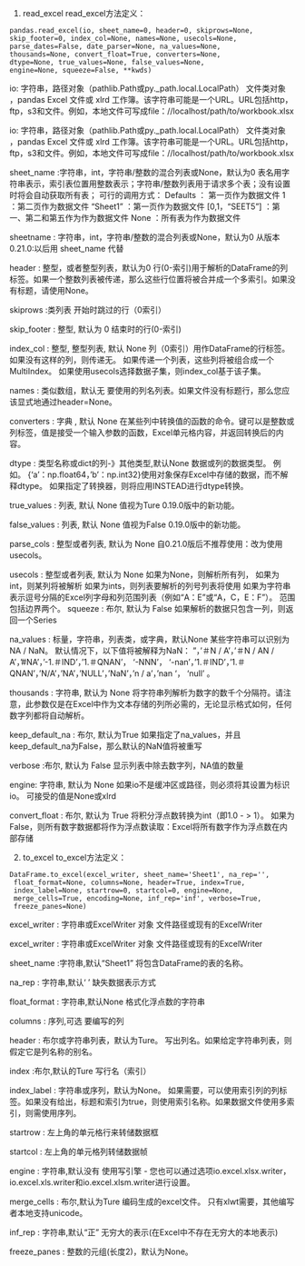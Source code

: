 1. read_excel
read_excel方法定义：

```
pandas.read_excel(io, sheet_name=0, header=0, skiprows=None, 
skip_footer=0, index_col=None, names=None, usecols=None, 
parse_dates=False, date_parser=None, na_values=None, 
thousands=None, convert_float=True, converters=None, 
dtype=None, true_values=None, false_values=None, 
engine=None, squeeze=False, **kwds)
```


io: 字符串，路径对象（pathlib.Path或py._path.local.LocalPath）
文件类对象 ，pandas Excel 文件或 xlrd 工作簿。该字符串可能是一个URL。URL包括http，ftp，s3和文件。例如，本地文件可写成file：//localhost/path/to/workbook.xlsx

io: 字符串，路径对象（pathlib.Path或py._path.local.LocalPath）
文件类对象 ，pandas Excel 文件或 xlrd 工作簿。该字符串可能是一个URL。URL包括http，ftp，s3和文件。例如，本地文件可写成file：//localhost/path/to/workbook.xlsx

sheet_name :字符串，int，字符串/整数的混合列表或None，默认为0
表名用字符串表示，索引表位置用整数表示；字符串/整数列表用于请求多个表；没有设置时将会自动获取所有表； 
可行的调用方式： 
Defaults ： 第一页作为数据文件 
1 ：第二页作为数据文件 
“Sheet1” ：第一页作为数据文件 
[0,1，“SEET5”] ：第一、第二和第五作为作为数据文件 
None ：所有表为作为数据文件

sheetname : 字符串，int，字符串/整数的混合列表或None，默认为0
从版本 0.21.0:以后用 sheet_name 代替

header : 整型，或者整型列表，默认为0
行(0-索引)用于解析的DataFrame的列标签。如果一个整数列表被传递，那么这些行位置将被合并成一个多索引。如果没有标题，请使用None。

skiprows :类列表
开始时跳过的行（0索引）

skip_footer : 整型, 默认为 0
结束时的行(0-索引)

index_col : 整型, 整型列表, 默认 None
列（0索引）用作DataFrame的行标签。 如果没有这样的列，则传递无。 如果传递一个列表，这些列将被组合成一个MultiIndex。 如果使用usecols选择数据子集，则index_col基于该子集。

names : 类似数组，默认无
要使用的列名列表。如果文件没有标题行，那么您应该显式地通过header=None。

converters : 字典 , 默认 None
在某些列中转换值的函数的命令。键可以是整数或列标签，值是接受一个输入参数的函数，Excel单元格内容，并返回转换后的内容。

dtype : 类型名称或dict的列-》其他类型,默认None
数据或列的数据类型。 例如。 {‘a’：np.float64，’b’：np.int32}使用对象保存Excel中存储的数据，而不解释dtype。 如果指定了转换器，则将应用INSTEAD进行dtype转换。

true_values : 列表, 默认 None
值视为Ture 
0.19.0版中的新功能。

false_values : 列表, 默认 None
值视为False 
0.19.0版中的新功能。

parse_cols : 整型或者列表, 默认为 None
自0.21.0版后不推荐使用：改为使用usecols。

usecols : 整型或者列表, 默认为 None
如果为None，则解析所有列，
如果为int，则某列将被解析
如果为ints，则列表要解析的列号列表将使用
如果为字符串表示逗号分隔的Excel列字母和列范围列表（例如“A：E”或“A，C，E：F”）。 范围包括边界两个。
squeeze : 布尔, 默认为 False
如果解析的数据只包含一列，则返回一个Series

na_values : 标量，字符串，列表类，或字典，默认None
某些字符串可以识别为 NA / NaN。 默认情况下，以下值将被解释为NaN： 
”，’＃N / A’，’＃N / AN / A’，’#NA’，’-1.＃IND’，’1.＃QNAN’， ‘-NNN’， 
‘-nan’，’1.＃IND’，’1.＃QNAN’，’N/A’，’NA’，’NULL’，’NaN’，’n / a’，’nan ‘， ‘null’ 。

thousands : 字符串, 默认为 None
将字符串列解析为数字的数千个分隔符。请注意，此参数仅是在Excel中作为文本存储的列所必需的，无论显示格式如何，任何数字列都将自动解析。

keep_default_na : 布尔, 默认为True
如果指定了na_values，并且keep_default_na为False，那么默认的NaN值将被重写

verbose :布尔, 默认为 False
显示列表中除去数字列，NA值的数量

engine: 字符串, 默认为 None
如果io不是缓冲区或路径，则必须将其设置为标识io。 可接受的值是None或xlrd

convert_float : 布尔, 默认为 True
将积分浮点数转换为int（即1.0 - > 1）。 如果为False，则所有数字数据都将作为浮点数读取：Excel将所有数字作为浮点数在内部存储

2. to_excel
to_excel方法定义：

```
DataFrame.to_excel(excel_writer, sheet_name='Sheet1', na_rep='',
 float_format=None, columns=None, header=True, index=True, 
 index_label=None, startrow=0, startcol=0, engine=None, 
 merge_cells=True, encoding=None, inf_rep='inf', verbose=True, 
 freeze_panes=None)
```


excel_writer : 字符串或ExcelWriter 对象
文件路径或现有的ExcelWriter

excel_writer : 字符串或ExcelWriter 对象
文件路径或现有的ExcelWriter

sheet_name :字符串,默认“Sheet1”
将包含DataFrame的表的名称。

na_rep : 字符串,默认‘ ’
缺失数据表示方式

float_format : 字符串,默认None
格式化浮点数的字符串

columns : 序列,可选
要编写的列

header : 布尔或字符串列表，默认为Ture。
写出列名。如果给定字符串列表，则假定它是列名称的别名。

index :布尔,默认的Ture
写行名（索引）

index_label : 字符串或序列，默认为None。
如果需要，可以使用索引列的列标签。如果没有给出，标题和索引为true，则使用索引名称。如果数据文件使用多索引，则需使用序列。

startrow :
左上角的单元格行来转储数据框

startcol :
左上角的单元格列转储数据帧

engine : 字符串,默认没有
使用写引擎 - 您也可以通过选项io.excel.xlsx.writer，io.excel.xls.writer和io.excel.xlsm.writer进行设置。

merge_cells : 布尔,默认为Ture
编码生成的excel文件。 只有xlwt需要，其他编写者本地支持unicode。

inf_rep : 字符串,默认“正”
无穷大的表示(在Excel中不存在无穷大的本地表示)

freeze_panes : 整数的元组(长度2)，默认为None。


